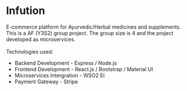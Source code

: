 # Infution
E-commerce platform for Ayurvedic/Herbal medicines and supplements. This is a AF (Y3S2) group project. The group size is 4 and the project developed as microservices.
<br></br>
Technologies used:
<ul>
  <li>Backend Development - Express / Node.js</li>
  <li>Frontend Development - React.js / Bootstrap / Material UI</li>
  <li>Microservices Intergration - WSO2 EI </li>
  <li>Payment Gateway - Stripe</li>
</ul>
